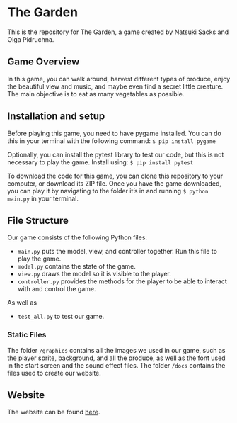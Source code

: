 # The Garden
This is the repository for The Garden, a game created by Natsuki Sacks and Olga Pidruchna.

## Game Overview
In this game, you can walk around, harvest different types of produce, enjoy the beautiful view and music, and maybe even find a secret little creature. The main objective is to eat as many vegetables as possible.

## Installation and setup
Before playing this game, you need to have pygame installed. You can do this in your terminal with the following command:
`$ pip install pygame`

Optionally, you can install the pytest library to test our code, but this is not necessary to play the game. Install using:
`$ pip install pytest`

To download the code for this game, you can clone this repository to your computer, or download its ZIP file.
Once you have the game downloaded, you can play it by navigating to the folder it’s in and running `$ python main.py` in your terminal.

## File Structure
Our game consists of the following Python files:
- `main.py` puts the model, view, and controller together. Run this file to play the game.
- `model.py` contains the state of the game.
- `view.py` draws the model so it is visible to the player.
- `controller.py` provides the methods for the player to be able to interact with and control the game.

As well as 
- `test_all.py` to test our game.

### Static Files
The folder `/graphics` contains all the images we used in our game, such as the player sprite, background, and all the produce, as well as the font used in the start screen and the sound effect files. The folder `/docs` contains the files used to create our website.

## Website
The website can be found [here](https://olincollege.github.io/the-garden/).
